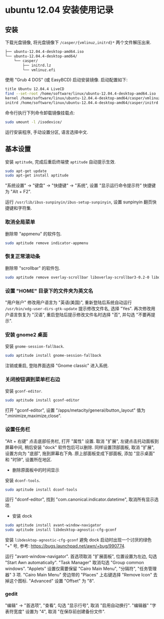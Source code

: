 ubuntu 12.04 安装使用记录
===

## 安装

下载光盘镜像, 将光盘镜像下 `/casper/{vmlinuz,initrd}*` 两个文件解压出来.

```sh
├── ubuntu-12.04.4-desktop-amd64.iso
└── ubuntu-12.04.4-desktop-amd64/
    └── casper/
        ├── initrd.lz
        └── vmlinuz.efi
```

使用 "Grub 4 DOS" (或 EasyBCD) 启动安装镜像.
启动配置如下:

```sh
title Ubuntu 12.04.4 LiveCD
find --set-root /home/software/linux/ubuntu-12.04.4-desktop-amd64.iso
kernel /home/software/linux/ubuntu-12.04.4-desktop-amd64/casper/vmlinuz.efi boot=casper iso-scan/filename=/home/software/linux/ubuntu-12.04.4-desktop-amd64.iso
initrd /home/software/linux/ubuntu-12.04.4-desktop-amd64/casper/initrd.lz
```

命令行执行下列命令卸载镜像挂载点:

```sh
sudo umount -l /isodevice/
```

运行安装程序, 手动设置分区, 语言选择中文.

## 基本设置

安装 `aptitude`, 完成后重启终端使 `aptitude` 自动提示生效.

```sh
sudo apt-get update
sudo apt-get install aptitude
```

"系统设置" -> "键盘" -> "快捷键" -> "系统",
设置 "显示运行命令提示符" 快捷键为 "Alt + F2".

运行 `/usr/lib/ibus-sunpinyin/ibus-setup-sunpinyin`,
设置 sunpinyin 翻页快捷键和字符集.

### 取消全局菜单

删除带 "appmenu" 的软件包.

```sh
sudo aptitude remove indicator-appmenu
```

### 恢复正常滚动条

删除带 "scrollbar" 的软件包.

```sh
sudo aptitude remove overlay-scrollbar liboverlay-scrollbar3-0.2-0 liboverlay-scrollbar-0.2-0
```

### 设置 "HOME" 目录下的文件夹为英文名

"用户账户" 修改用户语言为 "英语(美国)",
重新登陆后系统自动运行 `/usr/bin/xdg-user-dirs-gtk-update` 
提示修改文件名, 选择 "Yes".
再次修改用户语言恢复为 "汉语", 
重启登陆后提示修改文件名时选择 "否", 并勾选 "不要再提示".

### 安装 gnome2 桌面

安装 `gnome-session-fallback`.

```sh
sudo aptitude install gnome-session-fallback
```

注销或重启, 登陆界面选择 "Gnome classic" 进入系统.

### 关闭按钮调到菜单栏右边

安装 `gconf-editor`.

```sh
sudo aptitude install gconf-editor
```

打开 "gconf-editor", 
设置 "/apps/metacity/general/button_layout"
值为 ":minimize,maximize,close".

### 设置任务栏

"Alt + 右键" 点击底部任务栏, 打开 "属性" 设置.
取消 "扩展", 左键点击托动面板到屏幕中间, 稍后安装 "dock" 软件包后可以删除.
同样设置顶部面板, 取消 "扩展", 设置方向为 "底部", 拖到屏幕右下角.
原上部面板变成下部面板, 添加 "显示桌面" 和 "时钟", 设置所在地区.

* 删除原面板中的时间显示

安装 `dconf-tools`.

```sh
sudo aptitude install dconf-tools
```

运行 "dconf-editor", 
找到 "com.canonical.indicator.datetime",
取消所有显示选项.

* 安装 dock

```sh
sudo aptitude install avant-window-navigator
sudo aptitude install libdesktop-agnostic-cfg-gconf
```

安装 `libdesktop-agnostic-cfg-gconf` 避免 dock 启动时出现一个讨厌的绿色 "+" 号,
参考: https://bugs.launchpad.net/awn/+bug/990774.

运行 "avant-window-navigator".
首选项取消 "扩展面板", 位置设置为左边, 勾选 "Start Awn automatically".
"Task Manager" 取消勾选 "Group common windows".
"Applets" 设置仅需要保留 "Cairo Main Menu", "分隔符", "任务管理器" 3 项.
"Cairo Main Menu" 旁边带的 "Places" 上右键选择 "Remove Icon" 去掉这个图标.
"Advanced" 设置 "Offset" 为 "8".

### gedit

"编辑" -> "首选项", "查看", 勾选 "显示行号", 取消 "启用自动换行".
"编辑器" "字表符宽度" 设置为 "4", 取消 "在保存前创建备份文件".

